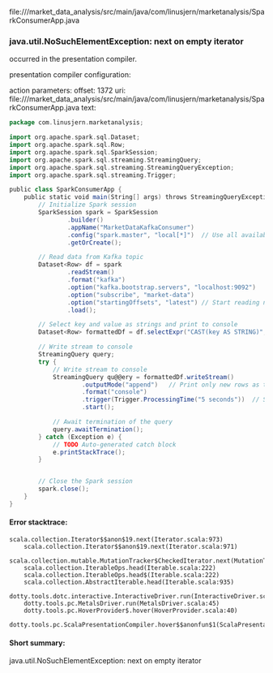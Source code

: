 file://<WORKSPACE>/market_data_analysis/src/main/java/com/linusjern/marketanalysis/SparkConsumerApp.java
### java.util.NoSuchElementException: next on empty iterator

occurred in the presentation compiler.

presentation compiler configuration:


action parameters:
offset: 1372
uri: file://<WORKSPACE>/market_data_analysis/src/main/java/com/linusjern/marketanalysis/SparkConsumerApp.java
text:
```scala
package com.linusjern.marketanalysis;

import org.apache.spark.sql.Dataset;
import org.apache.spark.sql.Row;
import org.apache.spark.sql.SparkSession;
import org.apache.spark.sql.streaming.StreamingQuery;
import org.apache.spark.sql.streaming.StreamingQueryException;
import org.apache.spark.sql.streaming.Trigger;

public class SparkConsumerApp {
    public static void main(String[] args) throws StreamingQueryException {
        // Initialize Spark session
        SparkSession spark = SparkSession
                .builder()
                .appName("MarketDataKafkaConsumer")
                .config("spark.master", "local[*]")  // Use all available cores
                .getOrCreate();

        // Read data from Kafka topic
        Dataset<Row> df = spark
                .readStream()
                .format("kafka")
                .option("kafka.bootstrap.servers", "localhost:9092")
                .option("subscribe", "market-data")
                .option("startingOffsets", "latest") // Start reading new messages only
                .load();

        // Select key and value as strings and print to console
        Dataset<Row> formattedDf = df.selectExpr("CAST(key AS STRING)", "CAST(value AS STRING)");

        // Write stream to console
        StreamingQuery query;
        try {
            // Write stream to console
            StreamingQuery qu@@ery = formattedDf.writeStream()
                    .outputMode("append")   // Print only new rows as they arrive
                    .format("console")
                    .trigger(Trigger.ProcessingTime("5 seconds"))  // Set a processing interval
                    .start();

            // Await termination of the query
            query.awaitTermination();
        } catch (Exception e) {
            // TODO Auto-generated catch block
            e.printStackTrace();
        }


        // Close the Spark session
        spark.close();
    }
}

```



#### Error stacktrace:

```
scala.collection.Iterator$$anon$19.next(Iterator.scala:973)
	scala.collection.Iterator$$anon$19.next(Iterator.scala:971)
	scala.collection.mutable.MutationTracker$CheckedIterator.next(MutationTracker.scala:76)
	scala.collection.IterableOps.head(Iterable.scala:222)
	scala.collection.IterableOps.head$(Iterable.scala:222)
	scala.collection.AbstractIterable.head(Iterable.scala:935)
	dotty.tools.dotc.interactive.InteractiveDriver.run(InteractiveDriver.scala:164)
	dotty.tools.pc.MetalsDriver.run(MetalsDriver.scala:45)
	dotty.tools.pc.HoverProvider$.hover(HoverProvider.scala:40)
	dotty.tools.pc.ScalaPresentationCompiler.hover$$anonfun$1(ScalaPresentationCompiler.scala:376)
```
#### Short summary: 

java.util.NoSuchElementException: next on empty iterator